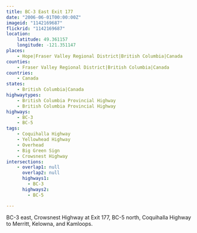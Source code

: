 ```yaml
---
title: BC-3 East Exit 177
date: "2006-06-01T00:00:00Z"
imageid: "1142169687"
flickrid: "1142169687"
location:
    latitude: 49.361157
    longitude: -121.351147
places:
    - Hope|Fraser Valley Regional District|British Columbia|Canada
counties:
    - Fraser Valley Regional District|British Columbia|Canada
countries:
    - Canada
states:
    - British Columbia|Canada
highwaytypes:
    - British Columbia Provincial Highway
    - British Columbia Provincial Highway
highways:
    - BC-3
    - BC-5
tags:
    - Coquihalla Highway
    - Yellowhead Highway
    - Overhead
    - Big Green Sign
    - Crowsnest Highway
intersections:
    - overlap1: null
      overlap2: null
      highways1:
        - BC-3
      highways2:
        - BC-5

---
```

BC-3 east, Crowsnest Highway at Exit 177, BC-5 north, Coquihalla Highway to Merritt, Kelowna, and Kamloops.